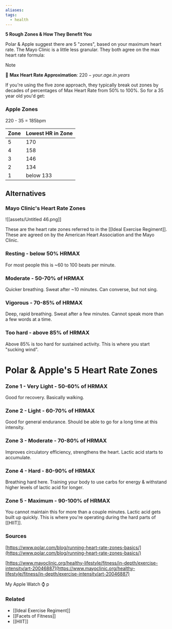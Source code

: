 ```yaml
---
aliases: 
tags:
  - health
---
```

**5 Rough Zones & How They Benefit You**

Polar & Apple suggest there are 5 "zones", based on your maximum heart rate. The Mayo Clinic is a little less granular. They both agree on the max heart rate formula:

> [!NOTE]
> 💓 **Max Heart Rate Approximation**:
> $220 - your.age.in.years$

If you're using the five zone approach, they typically break out zones by decades of percentages of Max Heart Rate from 50% to 100%. So for a 35 year old you'd get:

### Apple Zones
220 - 35 = 185bpm 

| Zone | Lowest HR in Zone |
|--|--|
|5|170|
| 4|158|
|3|146|
| 2 | 134|
| 1 |  below 133 |

## Alternatives

### Mayo Clinic's Heart Rate Zones

![[assets/Untitled 46.png]]

These are the heart rate zones referred to in the [[Ideal Exercise Regiment]]. These are agreed on by the American Heart Association and the Mayo Clinic.

### Resting - below 50% HRMAX

For most people this is ~60 to 100 beats per minute.

### Moderate - 50-70% of HRMAX

Quicker breathing. Sweat after ~10 minutes. Can converse, but not sing.

### Vigorous - 70-85% of HRMAX

Deep, rapid breathing. Sweat after a few minutes. Cannot speak more than a few words at a time.

### Too hard - above 85% of HRMAX

Above 85% is too hard for sustained activity. This is where you start "sucking wind".

# Polar & Apple's 5 Heart Rate Zones

### Zone 1 - Very Light - 50-60% of HRMAX

Good for recovery. Basically walking.

### Zone 2 - Light - 60-70% of HRMAX

Good for general endurance. Should be able to go for a long time at this intensity.

### Zone 3 - Moderate - 70-80% of HRMAX

Improves circulatory efficiency, strengthens the heart. Lactic acid starts to accumulate.

### Zone 4 - Hard - 80-90% of HRMAX

Breathing hard here. Training your body to use carbs for energy & withstand higher levels of lactic acid for longer.

### Zone 5 - Maximum - 90-100% of HRMAX

You cannot maintain this for more than a couple minutes. Lactic acid gets built up quickly. This is where you're operating during the hard parts of [[HIIT]].

### Sources

[https://www.polar.com/blog/running-heart-rate-zones-basics/](https://www.polar.com/blog/running-heart-rate-zones-basics/) 

[https://www.mayoclinic.org/healthy-lifestyle/fitness/in-depth/exercise-intensity/art-20046887](https://www.mayoclinic.org/healthy-lifestyle/fitness/in-depth/exercise-intensity/art-20046887)

My Apple Watch ⌚️ p 

### Related
- [[Ideal Exercise Regiment]] 
- [[Facets of Fitness]] 
- [[HIIT]]